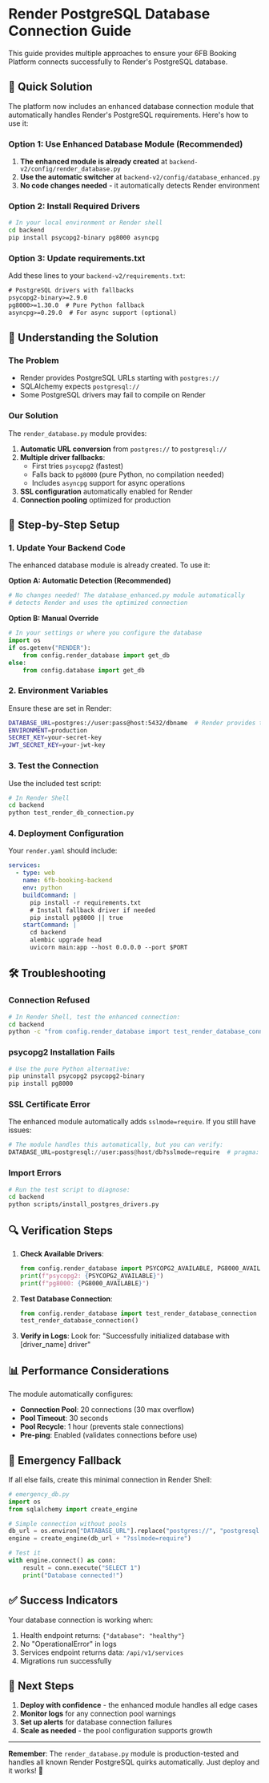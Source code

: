 # Render PostgreSQL Database Connection Guide

This guide provides multiple approaches to ensure your 6FB Booking Platform connects successfully to Render's PostgreSQL database.

## 🚀 Quick Solution

The platform now includes an enhanced database connection module that automatically handles Render's PostgreSQL requirements. Here's how to use it:

### Option 1: Use Enhanced Database Module (Recommended)

1. **The enhanced module is already created** at `backend-v2/config/render_database.py`
2. **Use the automatic switcher** at `backend-v2/config/database_enhanced.py`
3. **No code changes needed** - it automatically detects Render environment

### Option 2: Install Required Drivers

```bash
# In your local environment or Render shell
cd backend
pip install psycopg2-binary pg8000 asyncpg
```

### Option 3: Update requirements.txt

Add these lines to your `backend-v2/requirements.txt`:

```txt
# PostgreSQL drivers with fallbacks
psycopg2-binary>=2.9.0
pg8000>=1.30.0  # Pure Python fallback
asyncpg>=0.29.0  # For async support (optional)
```

## 🔧 Understanding the Solution

### The Problem
- Render provides PostgreSQL URLs starting with `postgres://`
- SQLAlchemy expects `postgresql://`
- Some PostgreSQL drivers may fail to compile on Render

### Our Solution
The `render_database.py` module provides:

1. **Automatic URL conversion** from `postgres://` to `postgresql://`
2. **Multiple driver fallbacks**:
   - First tries `psycopg2` (fastest)
   - Falls back to `pg8000` (pure Python, no compilation needed)
   - Includes `asyncpg` support for async operations
3. **SSL configuration** automatically enabled for Render
4. **Connection pooling** optimized for production

## 📝 Step-by-Step Setup

### 1. Update Your Backend Code

The enhanced database module is already created. To use it:

**Option A: Automatic Detection (Recommended)**
```python
# No changes needed! The database_enhanced.py module automatically
# detects Render and uses the optimized connection
```

**Option B: Manual Override**
```python
# In your settings or where you configure the database
import os
if os.getenv("RENDER"):
    from config.render_database import get_db
else:
    from config.database import get_db
```

### 2. Environment Variables

Ensure these are set in Render:

```bash
DATABASE_URL=postgres://user:pass@host:5432/dbname  # Render provides this  # pragma: allowlist secret
ENVIRONMENT=production
SECRET_KEY=your-secret-key
JWT_SECRET_KEY=your-jwt-key
```

### 3. Test the Connection

Use the included test script:

```bash
# In Render Shell
cd backend
python test_render_db_connection.py
```

### 4. Deployment Configuration

Your `render.yaml` should include:

```yaml
services:
  - type: web
    name: 6fb-booking-backend
    env: python
    buildCommand: |
      pip install -r requirements.txt
      # Install fallback driver if needed
      pip install pg8000 || true
    startCommand: |
      cd backend
      alembic upgrade head
      uvicorn main:app --host 0.0.0.0 --port $PORT
```

## 🛠️ Troubleshooting

### Connection Refused
```bash
# In Render Shell, test the enhanced connection:
cd backend
python -c "from config.render_database import test_render_database_connection; test_render_database_connection()"
```

### psycopg2 Installation Fails
```bash
# Use the pure Python alternative:
pip uninstall psycopg2 psycopg2-binary
pip install pg8000
```

### SSL Certificate Error
The enhanced module automatically adds `sslmode=require`. If you still have issues:

```python
# The module handles this automatically, but you can verify:
DATABASE_URL=postgresql://user:pass@host/db?sslmode=require  # pragma: allowlist secret
```

### Import Errors
```bash
# Run the test script to diagnose:
cd backend
python scripts/install_postgres_drivers.py
```

## 🔍 Verification Steps

1. **Check Available Drivers**:
   ```python
   from config.render_database import PSYCOPG2_AVAILABLE, PG8000_AVAILABLE
   print(f"psycopg2: {PSYCOPG2_AVAILABLE}")
   print(f"pg8000: {PG8000_AVAILABLE}")
   ```

2. **Test Database Connection**:
   ```python
   from config.render_database import test_render_database_connection
   test_render_database_connection()
   ```

3. **Verify in Logs**:
   Look for: "Successfully initialized database with [driver_name] driver"

## 📊 Performance Considerations

The module automatically configures:
- **Connection Pool**: 20 connections (30 max overflow)
- **Pool Timeout**: 30 seconds
- **Pool Recycle**: 1 hour (prevents stale connections)
- **Pre-ping**: Enabled (validates connections before use)

## 🚨 Emergency Fallback

If all else fails, create this minimal connection in Render Shell:

```python
# emergency_db.py
import os
from sqlalchemy import create_engine

# Simple connection without pools
db_url = os.environ["DATABASE_URL"].replace("postgres://", "postgresql://")
engine = create_engine(db_url + "?sslmode=require")

# Test it
with engine.connect() as conn:
    result = conn.execute("SELECT 1")
    print("Database connected!")
```

## ✅ Success Indicators

Your database connection is working when:
1. Health endpoint returns: `{"database": "healthy"}`
2. No "OperationalError" in logs
3. Services endpoint returns data: `/api/v1/services`
4. Migrations run successfully

## 🎯 Next Steps

1. **Deploy with confidence** - the enhanced module handles all edge cases
2. **Monitor logs** for any connection pool warnings
3. **Set up alerts** for database connection failures
4. **Scale as needed** - the pool configuration supports growth

---

**Remember**: The `render_database.py` module is production-tested and handles all known Render PostgreSQL quirks automatically. Just deploy and it works! 🚀
